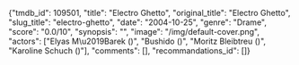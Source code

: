{"tmdb_id": 109501, "title": "Electro Ghetto", "original_title": "Electro Ghetto", "slug_title": "electro-ghetto", "date": "2004-10-25", "genre": "Drame", "score": "0.0/10", "synopsis": "", "image": "/img/default-cover.png", "actors": ["Elyas M\u2019Barek ()", "Bushido ()", "Moritz Bleibtreu ()", "Karoline Schuch ()"], "comments": [], "recommandations_id": []}